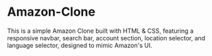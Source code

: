 # Amazon-Clone
This is a simple Amazon Clone built with HTML &amp; CSS, featuring a responsive navbar, search bar, account section, location selector, and language selector, designed to mimic Amazon's UI.
